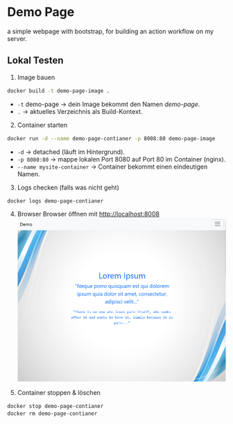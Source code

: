 # Demo Page

a simple webpage with bootstrap, for building an action workflow on my server.



## Lokal Testen

1. Image bauen
```bash
docker build -t demo-page-image .
```
- `-t` demo-page → dein Image bekommt den Namen *demo-page*.
- `.` → aktuelles Verzeichnis als Build-Kontext.

2. Container starten
```bash
docker run -d --name demo-page-contianer -p 8008:80 demo-page-image
```
- `-d` → detached (läuft im Hintergrund).
- `-p 8080:80` → mappe lokalen Port 8080 auf Port 80 im Container (nginx).
- `--name mysite-container` → Container bekommt einen eindeutigen Namen.

3. Logs checken (falls was nicht geht)
```bash
docker logs demo-page-contianer
```

4. Browser
Browser öffnen mit [http://localhost:8008](http://localhost:8008) 
   ![demo-page.png](demo-page.png)

5. Container stoppen & löschen
```bash
docker stop demo-page-contianer
docker rm demo-page-contianer
```


